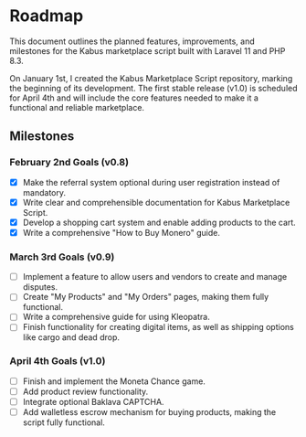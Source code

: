 # Roadmap

This document outlines the planned features, improvements, and milestones for the Kabus marketplace script built with Laravel 11 and PHP 8.3.

On January 1st, I created the Kabus Marketplace Script repository, marking the beginning of its development. The first stable release (v1.0) is scheduled for April 4th and will include the core features needed to make it a functional and reliable marketplace.

## Milestones

### February 2nd Goals (v0.8)
- [X] Make the referral system optional during user registration instead of mandatory.
- [X] Write clear and comprehensible documentation for Kabus Marketplace Script.
- [X] Develop a shopping cart system and enable adding products to the cart.
- [X] Write a comprehensive "How to Buy Monero" guide.

### March 3rd Goals (v0.9)
- [ ] Implement a feature to allow users and vendors to create and manage disputes.
- [ ] Create "My Products" and "My Orders" pages, making them fully functional.
- [ ] Write a comprehensive guide for using Kleopatra.
- [ ] Finish functionality for creating digital items, as well as shipping options like cargo and dead drop.

### April 4th Goals (v1.0)
- [ ] Finish and implement the Moneta Chance game.
- [ ] Add product review functionality.
- [ ] Integrate optional Baklava CAPTCHA.
- [ ] Add walletless escrow mechanism for buying products, making the script fully functional.
